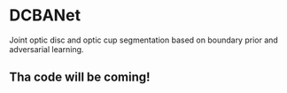 # DCBANet
Joint optic disc and optic cup segmentation based on boundary prior and adversarial learning.


## Tha code will be coming!
